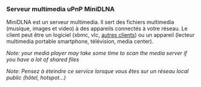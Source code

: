 ### Serveur multimedia uPnP MiniDLNA

MiniDLNA est un serveur multimedia. Il sert des fichiers multimedia (musique, images et video) à des appareils connectés à votre réseau. Le client peut être un logiciel (xbmc, vlc, [autres clients](https://en.wikipedia.org/wiki/List_of_UPnP_AV_media_servers_and_clients#UPnP_AV_clients)) ou un appareil (lecteur multimedia portable smartphone, télévision, media center).

_Note: your media player may take some time to scan the media server if you have a lot of shared files_

_Note: Pensez à éteindre ce service lorsque vous êtes sur un réseau local public (hôtel, hotspot...)_